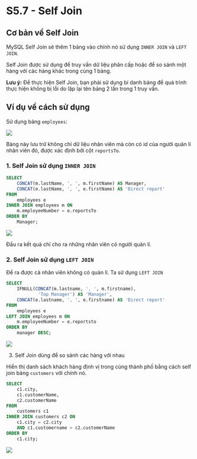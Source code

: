 # S5.7 - Self Join

## Cơ bản về Self Join
MySQL Self Join sẽ thêm 1 bảng vào chính nó sử dụng `INNER JOIN` và `LEFT JOIN`.

Self Join được sử dụng để truy vấn dữ liệu phân cấp hoặc để so sánh một hàng với các hàng khác trong cùng 1 bảng.

**Lưu ý:** Để thực hiện Self Join, bạn phải sử dụng bí danh bảng để quá trình thực hiện không bị lỗi do lặp lại tên bảng 2 lần trong 1 truy vấn.

## Ví dụ về cách sử dụng
Sử dụng bảng `employees`:

<img src = "https://i.imgur.com/KWTyRMo.png">

Bảng này lưu trữ không chỉ dữ liệu nhân viên mà còn có id của người quản lí nhân viên đó, được xác định bởi cột `reportsTo`.

### 1. Self Join sử dụng `INNER JOIN`
```sql
SELECT 
    CONCAT(m.lastName, ', ', m.firstName) AS Manager,
    CONCAT(e.lastName, ', ', e.firstName) AS 'Direct report'
FROM
    employees e
INNER JOIN employees m ON 
    m.employeeNumber = e.reportsTo
ORDER BY 
    Manager;
```
<img src = "https://i.imgur.com/3TYVvlE.png">

Đầu ra kết quả chỉ cho ra những nhân viên có người quản lí.

### 2. Self Join sử dụng `LEFT JOIN`
Để ra được cả nhân viên không có quản lí. Ta sử dụng `LEFT JOIN`
```sql
SELECT 
    IFNULL(CONCAT(m.lastname, ', ', m.firstname),
            'Top Manager') AS 'Manager',
    CONCAT(e.lastname, ', ', e.firstname) AS 'Direct report'
FROM
    employees e
LEFT JOIN employees m ON 
    m.employeeNumber = e.reportsto
ORDER BY 
    manager DESC;
```
<img src = "https://i.imgur.com/bPPoWTy.png">


3. Self Join dùng để so sánh các hàng với nhau

Hiển thị danh sách khách hàng định vị trong cùng thành phố bằng cách self join bảng `customers` với chính nó.
```sql
SELECT 
    c1.city, 
    c1.customerName, 
    c2.customerName
FROM
    customers c1
INNER JOIN customers c2 ON 
    c1.city = c2.city
    AND c1.customername > c2.customerName
ORDER BY 
    c1.city;
```
<img src = "https://i.imgur.com/njtw7LM.png">

